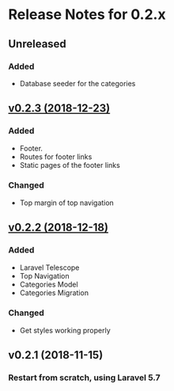 # Release Notes for 0.2.x

## Unreleased

### Added
- Database seeder for the categories


## [v0.2.3 (2018-12-23)](https://github.com/frezno/freznoshop/compare/v0.2.2...v0.2.3)

### Added
- Footer.
- Routes for footer links
- Static pages of the footer links

### Changed
- Top margin of top navigation


## [v0.2.2 (2018-12-18)](https://github.com/frezno/freznoshop/compare/v0.2.1...v0.2.2)

### Added
- Laravel Telescope
- Top Navigation
- Categories Model
- Categories Migration

### Changed
- Get styles working properly


## v0.2.1 (2018-11-15)

### Restart from scratch, using Laravel 5.7
